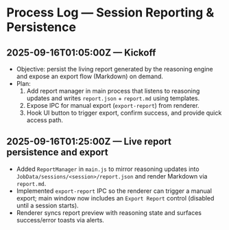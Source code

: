# Process Log — Session Reporting & Persistence

## 2025-09-16T01:05:00Z — Kickoff
- Objective: persist the living report generated by the reasoning engine and expose an export flow (Markdown) on demand.
- Plan:
  1. Add report manager in main process that listens to reasoning updates and writes `report.json` + `report.md` using templates.
  2. Expose IPC for manual export (`export-report`) from renderer.
  3. Hook UI button to trigger export, confirm success, and provide quick access path.

## 2025-09-16T01:25:00Z — Live report persistence and export
- Added `ReportManager` in `main.js` to mirror reasoning updates into `JobData/sessions/<session>/report.json` and render Markdown via `report.md`.
- Implemented `export-report` IPC so the renderer can trigger a manual export; main window now includes an `Export Report` control (disabled until a session starts).
- Renderer syncs report preview with reasoning state and surfaces success/error toasts via alerts.
